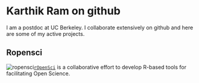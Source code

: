 # Karthik Ram on github

I am a postdoc at UC Berkeley. I collaborate extensively on github and here are some of my active projects.

## Ropensci
![ropensci](http://ropensci.org/images/logo.png)[`rOpenSci`](http://ropensci.org) is a collaborative effort to develop R-based tools for facilitating Open Science. 
